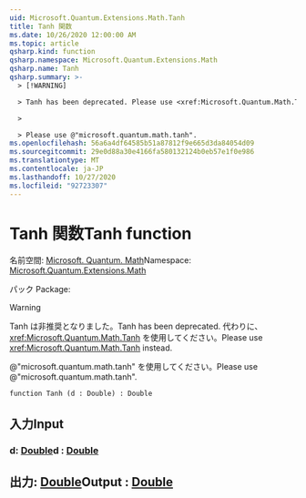 ```yaml
---
uid: Microsoft.Quantum.Extensions.Math.Tanh
title: Tanh 関数
ms.date: 10/26/2020 12:00:00 AM
ms.topic: article
qsharp.kind: function
qsharp.namespace: Microsoft.Quantum.Extensions.Math
qsharp.name: Tanh
qsharp.summary: >-
  > [!WARNING]

  > Tanh has been deprecated. Please use <xref:Microsoft.Quantum.Math.Tanh> instead.

  >

  > Please use @"microsoft.quantum.math.tanh".
ms.openlocfilehash: 56a6a4df64585b51a87812f9e665d3da84054d09
ms.sourcegitcommit: 29e0d88a30e4166fa580132124b0eb57e1f0e986
ms.translationtype: MT
ms.contentlocale: ja-JP
ms.lasthandoff: 10/27/2020
ms.locfileid: "92723307"
---
```

# <a name="tanh-function"></a><span data-ttu-id="12e8a-102">Tanh 関数</span><span class="sxs-lookup"><span data-stu-id="12e8a-102">Tanh function</span></span>

<span data-ttu-id="12e8a-103">名前空間: [Microsoft. Quantum. Math](xref:Microsoft.Quantum.Extensions.Math)</span><span class="sxs-lookup"><span data-stu-id="12e8a-103">Namespace: [Microsoft.Quantum.Extensions.Math](xref:Microsoft.Quantum.Extensions.Math)</span></span>

<span data-ttu-id="12e8a-104">パック [](https://nuget.org/packages/)</span><span class="sxs-lookup"><span data-stu-id="12e8a-104">Package: [](https://nuget.org/packages/)</span></span>


> [!WARNING]
> <span data-ttu-id="12e8a-105">Tanh は非推奨となりました。</span><span class="sxs-lookup"><span data-stu-id="12e8a-105">Tanh has been deprecated.</span></span> <span data-ttu-id="12e8a-106">代わりに、<xref:Microsoft.Quantum.Math.Tanh> を使用してください。</span><span class="sxs-lookup"><span data-stu-id="12e8a-106">Please use <xref:Microsoft.Quantum.Math.Tanh> instead.</span></span>
>
> <span data-ttu-id="12e8a-107">@"microsoft.quantum.math.tanh" を使用してください。</span><span class="sxs-lookup"><span data-stu-id="12e8a-107">Please use @"microsoft.quantum.math.tanh".</span></span>



```qsharp
function Tanh (d : Double) : Double
```


## <a name="input"></a><span data-ttu-id="12e8a-108">入力</span><span class="sxs-lookup"><span data-stu-id="12e8a-108">Input</span></span>

### <a name="d--double"></a><span data-ttu-id="12e8a-109">d: [Double](xref:microsoft.quantum.lang-ref.double)</span><span class="sxs-lookup"><span data-stu-id="12e8a-109">d : [Double](xref:microsoft.quantum.lang-ref.double)</span></span>





## <a name="output--double"></a><span data-ttu-id="12e8a-110">出力: [Double](xref:microsoft.quantum.lang-ref.double)</span><span class="sxs-lookup"><span data-stu-id="12e8a-110">Output : [Double](xref:microsoft.quantum.lang-ref.double)</span></span>

